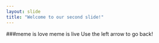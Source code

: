 ```yaml
---
layout: slide
title: "Welcome to our second slide!"
---
```

###meme is love meme is live
Use the left arrow to go back!
